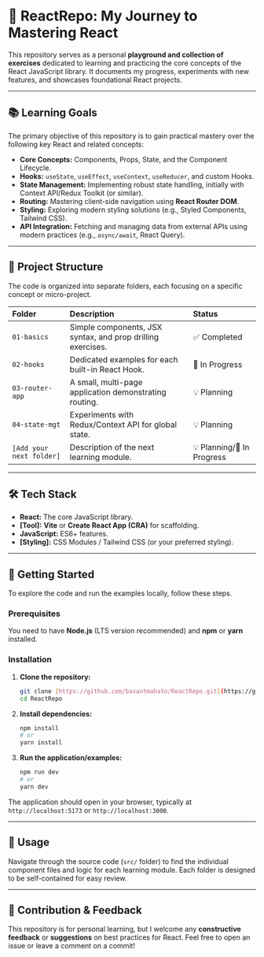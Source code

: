 # 🚀 ReactRepo: My Journey to Mastering React

This repository serves as a personal **playground and collection of exercises** dedicated to learning and practicing the core concepts of the React JavaScript library. It documents my progress, experiments with new features, and showcases foundational React projects.

---

## 📚 Learning Goals

The primary objective of this repository is to gain practical mastery over the following key React and related concepts:

* **Core Concepts:** Components, Props, State, and the Component Lifecycle.
* **Hooks:** `useState`, `useEffect`, `useContext`, `useReducer`, and custom Hooks.
* **State Management:** Implementing robust state handling, initially with Context API/Redux Toolkit (or similar).
* **Routing:** Mastering client-side navigation using **React Router DOM**.
* **Styling:** Exploring modern styling solutions (e.g., Styled Components, Tailwind CSS).
* **API Integration:** Fetching and managing data from external APIs using modern practices (e.g., `async/await`, React Query).

---

## 📁 Project Structure

The code is organized into separate folders, each focusing on a specific concept or micro-project.

| Folder | Description | Status |
| :--- | :--- | :--- |
| `01-basics` | Simple components, JSX syntax, and prop drilling exercises. | ✅ Completed |
| `02-hooks` | Dedicated examples for each built-in React Hook. | 🚧 In Progress |
| `03-router-app` | A small, multi-page application demonstrating routing. | 💡 Planning |
| `04-state-mgt` | Experiments with Redux/Context API for global state. | 💡 Planning |
| `[Add your next folder]` | Description of the next learning module. | 💡 Planning/🚧 In Progress |

---

## 🛠️ Tech Stack

* **React:** The core JavaScript library.
* **[Tool]:** **Vite** or **Create React App (CRA)** for scaffolding.
* **JavaScript:** ES6+ features.
* **[Styling]:** CSS Modules / Tailwind CSS (or your preferred styling).

---

## 🏃 Getting Started

To explore the code and run the examples locally, follow these steps.

### Prerequisites

You need to have **Node.js** (LTS version recommended) and **npm** or **yarn** installed.

### Installation

1.  **Clone the repository:**
    ```bash
    git clone [https://github.com/basantmahato/ReactRepo.git](https://github.com/basantmahato/ReactRepo.git)
    cd ReactRepo
    ```

2.  **Install dependencies:**
    ```bash
    npm install
    # or
    yarn install
    ```

3.  **Run the application/examples:**
    ```bash
    npm run dev
    # or
    yarn dev
    ```

The application should open in your browser, typically at `http://localhost:5173` or `http://localhost:3000`.

---

## 📝 Usage

Navigate through the source code (`src/` folder) to find the individual component files and logic for each learning module. Each folder is designed to be self-contained for easy review.

---

## 🤝 Contribution & Feedback

This repository is for personal learning, but I welcome any **constructive feedback** or **suggestions** on best practices for React. Feel free to open an issue or leave a comment on a commit!
